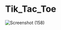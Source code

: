 # Tik_Tac_Toe
![Screenshot (158)](https://github.com/sultanaarbiya/Tik_Tac_Toe/assets/115937326/96b71c35-8cb2-46b8-b1ff-9264862ee526)
